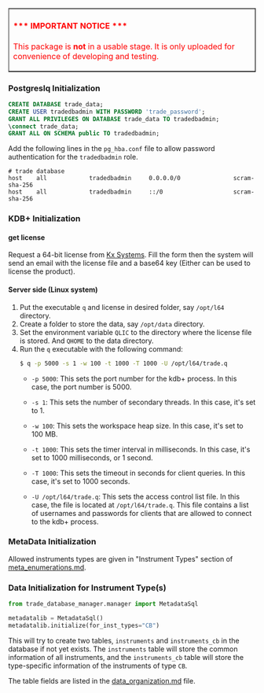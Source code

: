<table border=1 cellpadding=10>
<tr>
<td style="color: red;">

#### \*\*\* IMPORTANT NOTICE \*\*\*

<p style="color: red">This package is <b>not</b> in a usable stage. It is only uploaded for convenience of developing and testing.</p>

</td></tr></table>



### Postgreslq Initialization

```sql
CREATE DATABASE trade_data;
CREATE USER tradedbadmin WITH PASSWORD 'trade_password';
GRANT ALL PRIVILEGES ON DATABASE trade_data TO tradedbadmin;
\connect trade_data;
GRANT ALL ON SCHEMA public TO tradedbadmin;
```

Add the following lines in the `pg_hba.conf` file to allow password authentication for the `tradedbadmin` role.

```
# trade database
host    all            tradedbadmin     0.0.0.0/0               scram-sha-256
host    all            tradedbadmin     ::/0                    scram-sha-256
```

### KDB+ Initialization

#### get license
Request a 64-bit license from [Kx Systems](https://kx.com/kdb-insights-personal-edition-license-download). Fill the form
then the system will send an email with the license file and a base64 key (Either can be used to license the product).

#### Server side (Linux system)
1. Put the executable `q` and license in desired folder, say `/opt/l64` directory.
2. Create a folder to store the data, say `/opt/data` directory.
3. Set the environment variable `QLIC` to the directory where the license file is stored. And `QHOME` to the data directory.
4. Run the `q` executable with the following command:
    ```bash
    $ q -p 5000 -s 1 -w 100 -t 1000 -T 1000 -U /opt/l64/trade.q
    ```
   - `-p 5000`: This sets the port number for the kdb+ process. In this case, the port number is 5000.

   - `-s 1`: This sets the number of secondary threads. In this case, it's set to 1.

   - `-w 100`: This sets the workspace heap size. In this case, it's set to 100 MB.

   - `-t 1000`: This sets the timer interval in milliseconds. In this case, it's set to 1000 milliseconds, or 1 second.

   - `-T 1000`: This sets the timeout in seconds for client queries. In this case, it's set to 1000 seconds.

   - `-U /opt/l64/trade.q`: This sets the access control list file. In this case, the file is located at `/opt/l64/trade.q`. This file contains a list of usernames and passwords for clients that are allowed to connect to the kdb+ process.

### MetaData Initialization

Allowed instruments types are given in "Instrument Types" section of [meta_enumerations.md](doc/meta_enumerations.md).

### Data Initialization for Instrument Type(s)
```python
from trade_database_manager.manager import MetadataSql

metadatalib = MetadataSql()
metadatalib.initialize(for_inst_types="CB")
```

This will try to create two tables, `instruments` and `instruments_cb` in the database if not yet exists. The `instruments` table will store the common information of all instruments, and the `instruments_cb` table will store the type-specific information of the instruments of type `CB`.

The table fields are listed in the [data_organization.md](doc/data_organization.md) file.




